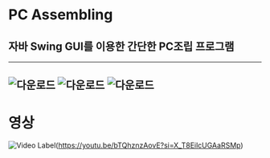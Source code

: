 # PC Assembling
## 자바 Swing GUI를 이용한 간단한 PC조립 프로그램

-------------
![다운로드](https://media.discordapp.net/attachments/1025908716316393484/1190985240542445608/image.png?ex=65a3ca70&is=65915570&hm=f2b2a59abbbd02bfcc7ec02b249312869f54b342935c86daa4526b4cf7f45ea7&=&format=webp&quality=lossless&width=918&height=509)
![다운로드](https://media.discordapp.net/attachments/1025908716316393484/1190985240999641159/image.png?ex=65a3ca70&is=65915570&hm=08b1f5c57ae32f8850a9495a68b50f09a43a7d75b77717fbc795047211787e4b&=&format=webp&quality=lossless&width=918&height=505)
![다운로드](https://media.discordapp.net/attachments/1025908716316393484/1190985241481969754/image.png?ex=65a3ca71&is=65915571&hm=5bea3ad9cc3b566a5f5e64954d217450b2178aa23b86c7c64c21d7c0d62fc8c8&=&format=webp&quality=lossless&width=918&height=498)
-------------

# 영상
![Video Label](https://media.discordapp.net/attachments/1025908716316393484/1190985911169732618/image.png?ex=65a3cb10&is=65915610&hm=13d64dff60a829d130c47b1e972ff67e7deefd52e38f5071fab6b3cd12d40efa&=&format=webp&quality=lossless&width=916&height=516)(https://youtu.be/bTQhznzAovE?si=X_T8EilcUGAaRSMp)
